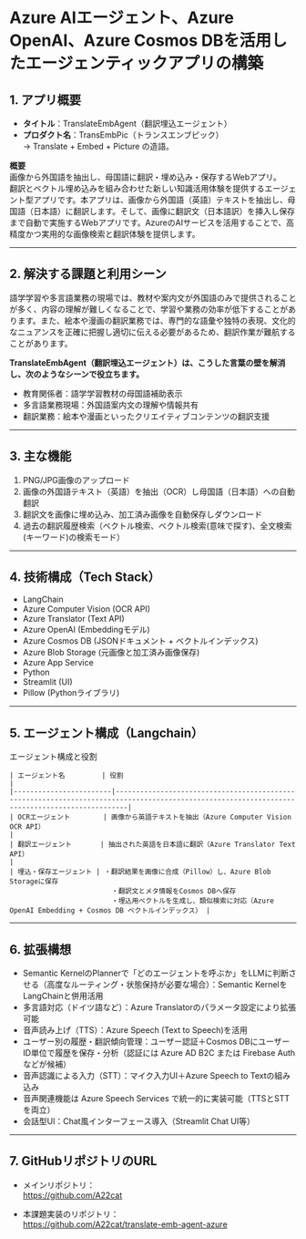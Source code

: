 # Azure AIエージェント、Azure OpenAI、Azure Cosmos DBを活用したエージェンティックアプリの構築

## 1. アプリ概要

- **タイトル**：TranslateEmbAgent（翻訳埋込エージェント）
- **プロダクト名**：TransEmbPic（トランスエンブピック）  
  → Translate + Embed + Picture の造語。

**概要**  
画像から外国語を抽出し、母国語に翻訳・埋め込み・保存するWebアプリ。  
翻訳とベクトル埋め込みを組み合わせた新しい知識活用体験を提供するエージェント型アプリです。本アプリは、画像から外国語（英語）テキストを抽出し、母国語（日本語）に翻訳します。そして、画像に翻訳文（日本語訳）を挿入し保存まで自動で実施するWebアプリです。AzureのAIサービスを活用することで、高精度かつ実用的な画像検索と翻訳体験を提供します。

---

## 2. 解決する課題と利用シーン

語学学習や多言語業務の現場では、教材や案内文が外国語のみで提供されることが多く、内容の理解が難しくなることで、学習や業務の効率が低下することがあります。また、絵本や漫画の翻訳業務では、専門的な語彙や独特の表現、文化的なニュアンスを正確に把握し適切に伝える必要があるため、翻訳作業が難航することがあります。

**TranslateEmbAgent（翻訳埋込エージェント）は、こうした言葉の壁を解消し、次のようなシーンで役立ちます。**

- 教育関係者：語学学習教材の母国語補助表示
- 多言語業務現場：外国語案内文の理解や情報共有
- 翻訳業務：絵本や漫画といったクリエイティブコンテンツの翻訳支援

---

## 3. 主な機能

1. PNG/JPG画像のアップロード
2. 画像の外国語テキスト（英語）を抽出（OCR）し母国語（日本語）への自動翻訳
3. 翻訳文を画像に埋め込み、加工済み画像を自動保存しダウンロード
4. 過去の翻訳履歴検索（ベクトル検索、ベクトル検索(意味で探す)、全文検索(キーワード)の検索モード）

---

## 4. 技術構成（Tech Stack）

- LangChain
- Azure Computer Vision (OCR API)
- Azure Translator (Text API)
- Azure OpenAI (Embeddingモデル)
- Azure Cosmos DB (JSONドキュメント + ベクトルインデックス)
- Azure Blob Storage (元画像と加工済み画像保存)
- Azure App Service
- Python
- Streamlit (UI)
- Pillow (Pythonライブラリ)

---

## 5. エージェント構成（Langchain）

エージェント構成と役割

    | エージェント名         | 役割                                                                                                                                          |
    |------------------------|-----------------------------------------------------------------------------------------------------------------------------------------------|
    | OCRエージェント        | 画像から英語テキストを抽出（Azure Computer Vision OCR API）                                                                                 |
    | 翻訳エージェント       | 抽出された英語を日本語に翻訳（Azure Translator Text API）                                                                                   |
    | 埋込・保存エージェント | ・翻訳結果を画像に合成（Pillow）し、Azure Blob Storageに保存  
                             ・翻訳文とメタ情報をCosmos DBへ保存  
                             ・埋込用ベクトルを生成し、類似検索に対応（Azure OpenAI Embedding + Cosmos DB ベクトルインデックス） |


---

## 6. 拡張構想

- Semantic KernelのPlannerで「どのエージェントを呼ぶか」をLLMに判断させる（高度なルーティング・状態保持が必要な場合）：Semantic KernelをLangChainと併用活用
- 多言語対応（ドイツ語など）：Azure Translatorのパラメータ設定により拡張可能
- 音声読み上げ（TTS）：Azure Speech (Text to Speech)を活用
- ユーザー別の履歴・翻訳傾向管理：ユーザー認証＋Cosmos DBにユーザーID単位で履歴を保存・分析（認証には Azure AD B2C または Firebase Auth などが候補）
- 音声認識による入力（STT）：マイク入力UI＋Azure Speech to Textの組み込み
- 音声関連機能は Azure Speech Services で統一的に実装可能（TTSとSTTを両立）
- 会話型UI：Chat風インターフェース導入（Streamlit Chat UI等）

---

## 7. GitHubリポジトリのURL

- メインリポジトリ：  
  https://github.com/A22cat

- 本課題実装のリポジトリ：  
  https://github.com/A22cat/translate-emb-agent-azure
